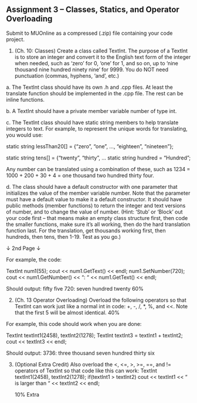 ## Assignment 3 – Classes, Statics, and Operator Overloading

Submit to MUOnline as a compressed (.zip) file containing your code project.

1.	(Ch. 10: Classes) Create a class called TextInt. The purpose of a TextInt is to store an integer and convert it to the English text form of the integer when needed, such as ‘zero’ for 0, ‘one’ for 1, and so on, up to ‘nine thousand nine hundred ninety nine’ for 9999. You do NOT need punctuation (commas, hyphens, ‘and’, etc.) 

a.	The TextInt class should have its own .h and .cpp files. At least the translate function should be implemented in the .cpp file. The rest can be inline functions.

b.	A TextInt should have a private member variable number of type int.

c.	The TextInt class should have static string members to help translate integers to text. For example, to represent the unique words for translating, you would use:

static string lessThan20[] = {“zero”, “one”, …, “eighteen”, “nineteen”};

static string tens[] = {“twenty”, “thirty”, …
static string hundred = “Hundred”;

Any number can be translated using a combination of these, such as 1234 = 1000 + 200 + 30 + 4 = one thousand two hundred thirty four.

d.	The class should have a default constructor with one parameter that initializes the value of the member variable number. Note that the parameter must have a default value to make it a default constructor. It should have public methods (member functions) to return the integer and text versions of number, and to change the value of number. (Hint: ‘Stub’ or ‘Block’ out your code first – that means make an empty class structure first, then code the smaller functions, make sure it’s all working, then do the hard translation function last. For the translation, get thousands working first, then hundreds, then tens, then 1-19. Test as you go.)

↓  2nd Page  ↓


For example, the code:

TextInt num1(55);
cout << num1.GetText() << endl;
num1.SetNumber(720);
cout << num1.GetNumber() << “: “ << num1.GetText() << endl;

Should output:
fifty five
720: seven hundred twenty	60%
		
2.	(Ch. 13 Operator Overloading) Overload the following operators so that TextInt can work just like a normal int in code:
+, -, /, *, %, and <<.
Note that the first 5 will be almost identical.	40%
	
For example, this code should work when you are done:

TextInt textInt1(2458), textInt2(1278); 
TextInt textInt3 = textInt1 + textInt2;
cout << textInt3 << endl;

Should output: 
3736: three thousand seven hundred thirty six
	
3.	(Optional Extra Credit) Also overload the <, <=, >, >=, ==, and != operators of TextInt so that code like this can work:
TextInt textInt1(2458), textInt2(1278); 
if(textInt1 > textInt2)
cout << textInt1 << “ is larger than “ 
<< textInt2 << endl;


	10% Extra

